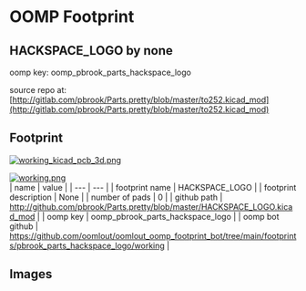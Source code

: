 # OOMP Footprint  
## HACKSPACE_LOGO  by none  
  
oomp key: oomp_pbrook_parts_hackspace_logo  
  
source repo at: [http://gitlab.com/pbrook/Parts.pretty/blob/master/to252.kicad_mod](http://gitlab.com/pbrook/Parts.pretty/blob/master/to252.kicad_mod)  
## Footprint  
  
[![working_kicad_pcb_3d.png](working_kicad_pcb_3d_600.png)](working_kicad_pcb_3d.png)  
  
[![working.png](working_600.png)](working.png)  
| name | value | 
| --- | --- | 
| footprint name | HACKSPACE_LOGO | 
| footprint description | None | 
| number of pads | 0 | 
| github path | http://github.com/pbrook/Parts.pretty/blob/master/HACKSPACE_LOGO.kicad_mod | 
| oomp key | oomp_pbrook_parts_hackspace_logo | 
| oomp bot github | https://github.com/oomlout/oomlout_oomp_footprint_bot/tree/main/footprints/pbrook_parts_hackspace_logo/working | 
## Images  
